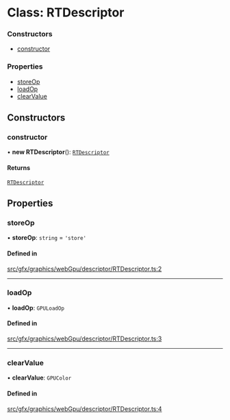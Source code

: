 # Class: RTDescriptor

### Constructors

- [constructor](RTDescriptor.md#constructor)

### Properties

- [storeOp](RTDescriptor.md#storeop)
- [loadOp](RTDescriptor.md#loadop)
- [clearValue](RTDescriptor.md#clearvalue)

## Constructors

### constructor

• **new RTDescriptor**(): [`RTDescriptor`](RTDescriptor.md)

#### Returns

[`RTDescriptor`](RTDescriptor.md)

## Properties

### storeOp

• **storeOp**: `string` = `'store'`

#### Defined in

[src/gfx/graphics/webGpu/descriptor/RTDescriptor.ts:2](https://github.com/Orillusion/orillusion/blob/main/src/gfx/graphics/webGpu/descriptor/RTDescriptor.ts#L2)

___

### loadOp

• **loadOp**: `GPULoadOp`

#### Defined in

[src/gfx/graphics/webGpu/descriptor/RTDescriptor.ts:3](https://github.com/Orillusion/orillusion/blob/main/src/gfx/graphics/webGpu/descriptor/RTDescriptor.ts#L3)

___

### clearValue

• **clearValue**: `GPUColor`

#### Defined in

[src/gfx/graphics/webGpu/descriptor/RTDescriptor.ts:4](https://github.com/Orillusion/orillusion/blob/main/src/gfx/graphics/webGpu/descriptor/RTDescriptor.ts#L4)
